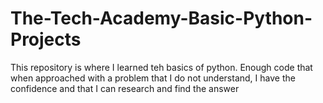 # The-Tech-Academy-Basic-Python-Projects
This repository is where I learned teh basics of python. Enough code that when approached with a problem that I do not understand, I have the confidence and that I can research and find the answer
